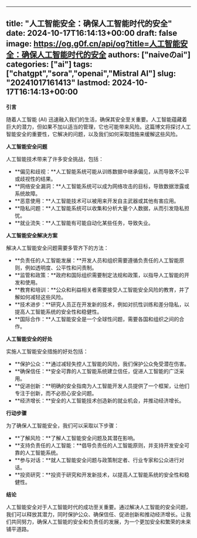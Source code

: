 
---
title: "人工智能安全：确保人工智能时代的安全"
date: 2024-10-17T16:14:13+00:00
draft: false
image: https://og.g0f.cn/api/og?title=人工智能安全：确保人工智能时代的安全
authors: ["naiveのai"]
categories: ["ai"]
tags: ["chatgpt","sora","openai","Mistral AI"]
slug: "20241017161413"
lastmod: 2024-10-17T16:14:13+00:00
---
**引言**

随着人工智能 (AI) 迅速融入我们的生活，确保其安全至关重要。人工智能蕴藏着巨大的潜力，但如果不加以适当的管理，它也可能带来风险。这篇博文将探讨人工智能安全的重要性，它解决的问题，以及我们如何采取措施来缓解这些风险。

**人工智能安全问题**

人工智能技术带来了许多安全挑战，包括：

- **偏见和歧视：**人工智能系统可能从训练数据中继承偏见，从而导致不公平或歧视性的结果。
- **网络安全漏洞：**人工智能系统可以成为网络攻击的目标，导致数据泄露或系统故障。
- **恶意使用：**人工智能技术可以被用来开发自主武器或其他有害应用。
- **隐私问题：**人工智能系统可以收集和分析大量个人数据，从而引发隐私担忧。
- **就业流失：**人工智能有可能自动化某些任务，导致失业。

**人工智能安全解决方案**

解决人工智能安全问题需要多管齐下的方法：

- **负责任的人工智能发展：**开发人员和组织需要遵循负责任的人工智能原则，例如透明度、公平性和问责制。
- **监管和政策：**政府和国际组织需要制定法规和政策，以指导人工智能的开发和使用。
- **教育和培训：**公众和利益相关者需要接受人工智能安全风险的教育，并了解如何减轻这些风险。
- **技术进步：**研究人员正在开发新的技术，例如对抗性训练和差分隐私，以提高人工智能系统的安全性和稳健性。
- **国际合作：**人工智能安全是一个全球性问题，需要各国和组织之间的合作。

**人工智能安全的好处**

实施人工智能安全措施的好处包括：

- **保护公众：**通过减轻失控人工智能的风险，我们保护公众免受潜在伤害。
- **确保信任：**安全可靠的人工智能系统建立信任，促进人工智能的广泛采用。
- **促进创新：**明确的安全指南为人工智能开发人员提供了一个框架，让他们专注于创新，而不必担心安全问题。
- **经济增长：**安全的人工智能技术创造新的就业机会，并推动经济增长。

**行动步骤**

为了确保人工智能安全，我们可以采取以下步骤：

- **了解风险：**了解人工智能安全问题及其潜在影响。
- **支持负责任的人工智能：**倡导负责任的人工智能原则，并支持开发安全可靠的人工智能系统。
- **参与对话：**就人工智能安全问题与政策制定者、行业专家和公众进行对话。
- **投资研究：**投资于研究和开发新技术，以提高人工智能系统的安全性和稳健性。

**结论**

人工智能安全对于人工智能时代的成功至关重要。通过解决人工智能的安全问题，我们可以释放其潜力，同时保护公众、确保信任、促进创新和推动经济增长。让我们共同努力，确保人工智能的安全和负责任的发展，为一个更加安全和繁荣的未来铺平道路。